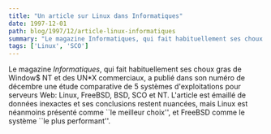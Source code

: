 ```yaml
---
title: "Un article sur Linux dans Informatiques"
date: 1997-12-01
path: blog/1997/12/article-linux-informatiques
summary: "Le magazine Informatiques, qui fait habituellement ses choux gras de Window$ NT et des UN*X commerciaux, a publié dans son numéro de décembre une étude comparative de 5 systèmes d'exploitations pour serveurs Web: Linux, FreeBSD, BSD, SCO et NT."
tags: ['Linux', 'SCO']
---
```


<P>
Le magazine <EM>Informatiques</EM>, qui fait habituellement ses choux
gras de Window$ NT et des UN*X commerciaux, a publié dans son numéro
de décembre une étude comparative de 5 systèmes d'exploitations pour
serveurs Web:  Linux, FreeBSD, BSD, SCO et NT. L'article est émaillé de
données inexactes et ses conclusions restent nuancées, mais Linux est
néanmoins présenté comme ``le meilleur choix'', et FreeBSD comme le
système ``le plus performant''.
</P>


